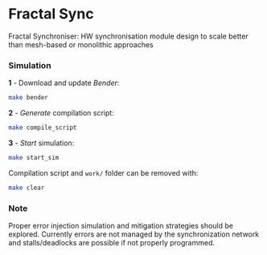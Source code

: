 # Fractal Sync
Fractal Synchroniser: HW synchronisation module design to scale better than mesh-based or monolithic approaches

### Simulation
**1** - Download and update *Bender*:
```bash
make bender
```
**2** - *Generate* compilation script:
```bash
make compile_script
```
**3** - *Start* simulation:
```bash
make start_sim
```

Compilation script and `work/` folder can be removed with:
```bash
make clear
```

### Note
Proper error injection simulation and mitigation strategies should be explored. Currently errors are not managed by the synchronization network and stalls/deadlocks are possible if not properly programmed.
